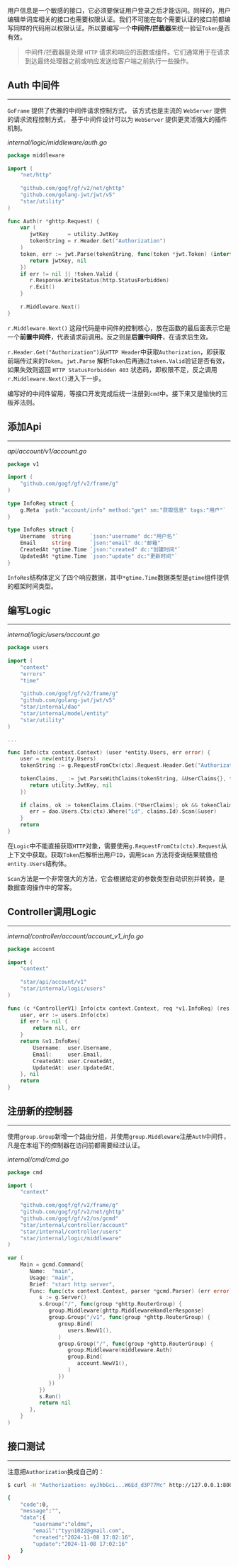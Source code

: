 用户信息是一个敏感的接口，它必须要保证用户登录之后才能访问。同样的，用户编辑单词库相关的接口也需要权限认证。我们不可能在每个需要认证的接口前都编写同样的代码用以权限认证。所以要编写一个**中间件/拦截器**来统一验证`Token`是否有效。

> 中间件/拦截器是处理 `HTTP` 请求和响应的函数或组件。它们通常用于在请求到达最终处理器之前或响应发送给客户端之前执行一些操作。

## Auth 中间件
---
`GoFrame` 提供了优雅的中间件请求控制方式， 该方式也是主流的 `WebServer` 提供的请求流程控制方式， 基于中间件设计可以为 `WebServer` 提供更灵活强大的插件机制。

*internal/logic/middleware/auth.go*
```go
package middleware  
  
import (  
    "net/http"  
    
    "github.com/gogf/gf/v2/net/ghttp"
    "github.com/golang-jwt/jwt/v5"
    "star/utility"
)  
  
func Auth(r *ghttp.Request) {  
    var (  
       jwtKey      = utility.JwtKey  
       tokenString = r.Header.Get("Authorization")  
    )  
    token, err := jwt.Parse(tokenString, func(token *jwt.Token) (interface{}, error) {  
       return jwtKey, nil  
    })  
    if err != nil || !token.Valid {  
       r.Response.WriteStatus(http.StatusForbidden)  
       r.Exit()  
    }  
  
    r.Middleware.Next()  
}
```

`r.Middleware.Next()` 这段代码是中间件的控制核心，放在函数的最后面表示它是一个**前置中间件**，代表请求前调用。反之则是**后置中间件**，在请求后生效。

`r.Header.Get("Authorization")`从`HTTP Header`中获取`Authorization`，即获取前端传过来的`Token`。`jwt.Parse` 解析`Token`后再通过`token.Valid`验证是否有效，如果失效则返回 `HTTP StatusForbidden 403` 状态码，即权限不足，反之调用`r.Middleware.Next()`进入下一步。

编写好的中间件留用，等接口开发完成后统一注册到`cmd`中。接下来又是愉快的三板斧法则。

## 添加Api
---
*api/account/v1/account.go*
```go
package v1  
  
import (  
    "github.com/gogf/gf/v2/frame/g"  
)  
  
type InfoReq struct {  
    g.Meta `path:"account/info" method:"get" sm:"获取信息" tags:"用户"`  
}  
  
type InfoRes struct {  
    Username  string      `json:"username" dc:"用户名"`  
    Email     string      `json:"email" dc:"邮箱"`  
    CreatedAt *gtime.Time `json:"created" dc:"创建时间"`  
    UpdatedAt *gtime.Time `json:"update" dc:"更新时间"`  
}
```

`InfoRes`结构体定义了四个响应数据，其中`*gtime.Time`数据类型是`gtime`组件提供的框架时间类型。

## 编写Logic
---
*internal/logic/users/account.go*
```go
package users  
  
import (  
    "context"  
    "errors"
    "time"  
    
    "github.com/gogf/gf/v2/frame/g"
    "github.com/golang-jwt/jwt/v5"
    "star/internal/dao"    
    "star/internal/model/entity"    
    "star/utility"
)

...

func Info(ctx context.Context) (user *entity.Users, err error) {  
    user = new(entity.Users)  
    tokenString := g.RequestFromCtx(ctx).Request.Header.Get("Authorization")  
  
    tokenClaims, _ := jwt.ParseWithClaims(tokenString, &UserClaims{}, func(token *jwt.Token) (interface{}, error) {  
       return utility.JwtKey, nil  
    })  
  
    if claims, ok := tokenClaims.Claims.(*UserClaims); ok && tokenClaims.Valid {  
       err = dao.Users.Ctx(ctx).Where("id", claims.Id).Scan(&user)  
    }  
    return  
}
```

在`Logic`中不能直接获取`HTTP`对象，需要使用`g.RequestFromCtx(ctx).Request`从上下文中获取。获取`Token`后解析出用户`ID`，调用`Scan` 方法将查询结果赋值给`entity.Users`结构体。

`Scan`方法是一个非常强大的方法，它会根据给定的参数类型自动识别并转换，是数据查询操作中的常客。

## Controller调用Logic
---
*internal/controller/account/account_v1_info.go*
```go
package account  
  
import (  
    "context"  
    
    "star/api/account/v1"
    "star/internal/logic/users"
)  
  
func (c *ControllerV1) Info(ctx context.Context, req *v1.InfoReq) (res *v1.InfoRes, err error) {  
    user, err := users.Info(ctx)  
    if err != nil {  
        return nil, err  
    }  
    return &v1.InfoRes{  
        Username:  user.Username,  
        Email:     user.Email,  
        CreatedAt: user.CreatedAt,  
        UpdatedAt: user.UpdatedAt,  
    }, nil
    return  
}
```

## 注册新的控制器
---
使用`group.Group`新增一个路由分组，并使用`group.Middleware`注册`Auth`中间件，凡是在本组下的控制器在访问前都需要经过认证。

*internal/cmd/cmd.go*
```go
package cmd  
  
import (  
    "context"  
  
    "github.com/gogf/gf/v2/frame/g"
    "github.com/gogf/gf/v2/net/ghttp"
    "github.com/gogf/gf/v2/os/gcmd"
    "star/internal/controller/account"
    "star/internal/controller/users"
    "star/internal/logic/middleware"
)  
  
var (  
    Main = gcmd.Command{  
       Name:  "main",  
       Usage: "main",  
       Brief: "start http server",  
       Func: func(ctx context.Context, parser *gcmd.Parser) (err error) {  
          s := g.Server()  
          s.Group("/", func(group *ghttp.RouterGroup) {  
             group.Middleware(ghttp.MiddlewareHandlerResponse)  
             group.Group("/v1", func(group *ghttp.RouterGroup) {  
                group.Bind(  
                   users.NewV1(),  
                )  
                group.Group("/", func(group *ghttp.RouterGroup) {  
                   group.Middleware(middleware.Auth)  
                   group.Bind(  
                      account.NewV1(),  
                   )  
                })  
             })  
          })  
          s.Run()  
          return nil  
       },  
    }  
)
```

## 接口测试
---
注意把`Authorization`换成自己的：
```bash
$ curl -H "Authorization: eyJhbGci...W6Ed_d3P77Mc" http://127.0.0.1:8000/v1/account/info

{
    "code":0,
    "message":"",
    "data":{
        "username":"oldme",
        "email":"tyyn1022@gmail.com",
        "created":"2024-11-08 17:02:16",
        "update":"2024-11-08 17:02:16"
    }
}
```